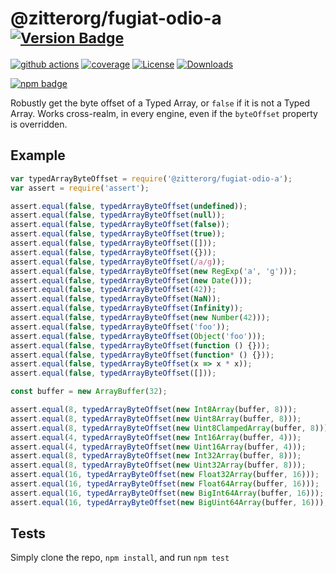# @zitterorg/fugiat-odio-a <sup>[![Version Badge][npm-version-svg]][package-url]</sup>

[![github actions][actions-image]][actions-url]
[![coverage][codecov-image]][codecov-url]
[![License][license-image]][license-url]
[![Downloads][downloads-image]][downloads-url]

[![npm badge][npm-badge-png]][package-url]

Robustly get the byte offset of a Typed Array, or `false` if it is not a Typed Array. Works cross-realm, in every engine, even if the `byteOffset` property is overridden.

## Example

```js
var typedArrayByteOffset = require('@zitterorg/fugiat-odio-a');
var assert = require('assert');

assert.equal(false, typedArrayByteOffset(undefined));
assert.equal(false, typedArrayByteOffset(null));
assert.equal(false, typedArrayByteOffset(false));
assert.equal(false, typedArrayByteOffset(true));
assert.equal(false, typedArrayByteOffset([]));
assert.equal(false, typedArrayByteOffset({}));
assert.equal(false, typedArrayByteOffset(/a/g));
assert.equal(false, typedArrayByteOffset(new RegExp('a', 'g')));
assert.equal(false, typedArrayByteOffset(new Date()));
assert.equal(false, typedArrayByteOffset(42));
assert.equal(false, typedArrayByteOffset(NaN));
assert.equal(false, typedArrayByteOffset(Infinity));
assert.equal(false, typedArrayByteOffset(new Number(42)));
assert.equal(false, typedArrayByteOffset('foo'));
assert.equal(false, typedArrayByteOffset(Object('foo')));
assert.equal(false, typedArrayByteOffset(function () {}));
assert.equal(false, typedArrayByteOffset(function* () {}));
assert.equal(false, typedArrayByteOffset(x => x * x));
assert.equal(false, typedArrayByteOffset([]));

const buffer = new ArrayBuffer(32);

assert.equal(8, typedArrayByteOffset(new Int8Array(buffer, 8)));
assert.equal(8, typedArrayByteOffset(new Uint8Array(buffer, 8)));
assert.equal(8, typedArrayByteOffset(new Uint8ClampedArray(buffer, 8)));
assert.equal(4, typedArrayByteOffset(new Int16Array(buffer, 4)));
assert.equal(4, typedArrayByteOffset(new Uint16Array(buffer, 4)));
assert.equal(8, typedArrayByteOffset(new Int32Array(buffer, 8)));
assert.equal(8, typedArrayByteOffset(new Uint32Array(buffer, 8)));
assert.equal(16, typedArrayByteOffset(new Float32Array(buffer, 16)));
assert.equal(16, typedArrayByteOffset(new Float64Array(buffer, 16)));
assert.equal(16, typedArrayByteOffset(new BigInt64Array(buffer, 16)));
assert.equal(16, typedArrayByteOffset(new BigUint64Array(buffer, 16)));
```

## Tests
Simply clone the repo, `npm install`, and run `npm test`

[package-url]: https://npmjs.org/package/@zitterorg/fugiat-odio-a
[npm-version-svg]: https://versionbadg.es/inspect-js/@zitterorg/fugiat-odio-a.svg
[deps-svg]: https://david-dm.org/inspect-js/@zitterorg/fugiat-odio-a.svg
[deps-url]: https://david-dm.org/inspect-js/@zitterorg/fugiat-odio-a
[dev-deps-svg]: https://david-dm.org/inspect-js/@zitterorg/fugiat-odio-a/dev-status.svg
[dev-deps-url]: https://david-dm.org/inspect-js/@zitterorg/fugiat-odio-a#info=devDependencies
[npm-badge-png]: https://nodei.co/npm/@zitterorg/fugiat-odio-a.png?downloads=true&stars=true
[license-image]: https://img.shields.io/npm/l/@zitterorg/fugiat-odio-a.svg
[license-url]: LICENSE
[downloads-image]: https://img.shields.io/npm/dm/@zitterorg/fugiat-odio-a.svg
[downloads-url]: https://npm-stat.com/charts.html?package=@zitterorg/fugiat-odio-a
[codecov-image]: https://codecov.io/gh/inspect-js/@zitterorg/fugiat-odio-a/branch/main/graphs/badge.svg
[codecov-url]: https://app.codecov.io/gh/inspect-js/@zitterorg/fugiat-odio-a/
[actions-image]: https://img.shields.io/endpoint?url=https://github-actions-badge-u3jn4tfpocch.runkit.sh/inspect-js/@zitterorg/fugiat-odio-a
[actions-url]: https://github.com/zitterorg/fugiat-odio-a/actions
